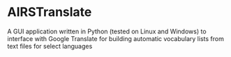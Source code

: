 # AIRSTranslate
A GUI application written in Python (tested on Linux and Windows) to interface with Google Translate for building automatic vocabulary lists from text files for select languages

